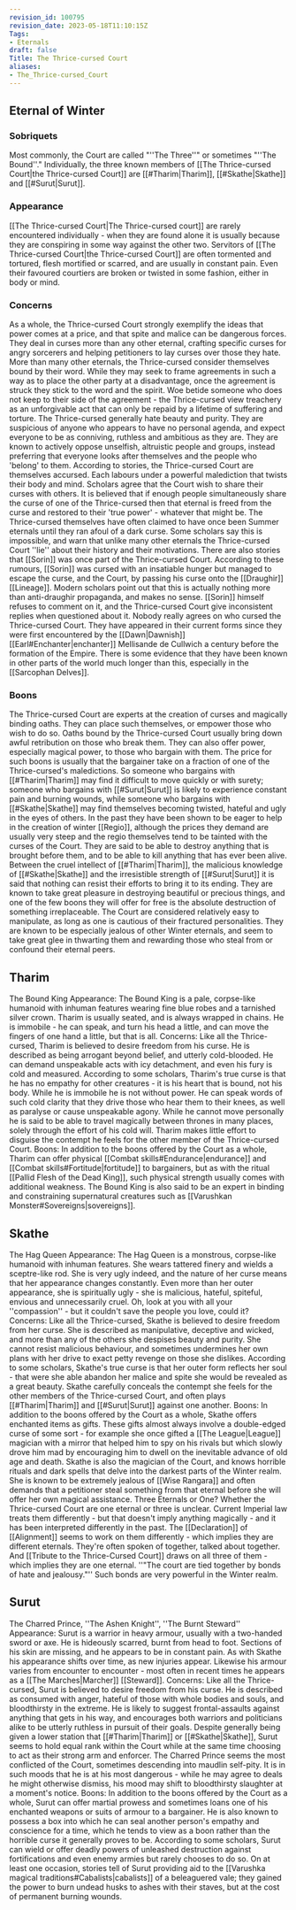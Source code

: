 ```yaml
---
revision_id: 100795
revision_date: 2023-05-18T11:10:15Z
Tags:
- Eternals
draft: false
Title: The Thrice-cursed Court
aliases:
- The_Thrice-cursed_Court
---
```

## Eternal of Winter
### Sobriquets
Most commonly, the Court are called "''The Three''" or sometimes "''The Bound''." 
Individually, the three known members of [[The Thrice-cursed Court|the Thrice-cursed Court]] are [[#Tharim|Tharim]], [[#Skathe|Skathe]] and [[#Surut|Surut]].
### Appearance
[[The Thrice-cursed Court|The Thrice-cursed court]] are rarely encountered individually - when they are found alone it is usually because they are conspiring in some way against the other two.
Servitors of [[The Thrice-cursed Court|the Thrice-cursed Court]] are often tormented and tortured, flesh mortified or scarred, and are usually in constant pain. Even their favoured courtiers are broken or twisted in some fashion, either in body or mind.
### Concerns
As a whole, the Thrice-cursed Court strongly exemplify the ideas that power comes at a price, and that spite and malice can be dangerous forces. They deal in curses more than any other eternal, crafting specific curses for angry sorcerers and helping petitioners to lay curses over those they hate.
More than many other eternals, the Thrice-cursed consider themselves bound by their word. While they may seek to frame agreements in such a way as to place the other party at a disadvantage, once the agreement is struck they stick to the word and the spirit. Woe betide someone who does not keep to their side of the agreement - the Thrice-cursed view treachery as an unforgivable act that can only be repaid by a lifetime of suffering and torture.
The Thrice-cursed generally hate beauty and purity. They are suspicious of anyone who appears to have no personal agenda, and expect everyone to be as conniving, ruthless and ambitious as they are. They are known to actively oppose unselfish, altruistic people and groups, instead preferring that everyone looks after themselves and the people who 'belong' to them.
According to stories, the Thrice-cursed Court are themselves accursed. Each labours under a powerful malediction that twists their body and mind. Scholars agree that the Court wish to share their curses with others. It is believed that if enough people simultaneously share the curse of one of the Thrice-cursed then that eternal is freed from the curse and restored to their 'true power' - whatever that might be. The Thrice-cursed themselves have often claimed to have once been Summer eternals until they ran afoul of a dark curse. Some scholars say this is impossible, and warn that unlike many other eternals the Thrice-cursed Court ''lie'' about their history and their motivations.
There are also stories that [[Sorin]] was once part of the Thrice-cursed Court. According to these rumours, [[Sorin]] was cursed with an insatiable hunger but managed to escape the curse, and the Court, by passing his curse onto the [[Draughir]] [[Lineage]]. Modern scholars point out that this is actually nothing more than anti-draughir propaganda, and makes no sense. [[Sorin]] himself refuses to comment on it, and the Thrice-cursed Court give inconsistent replies when questioned about it.
Nobody really agrees on who cursed the Thrice-cursed Court. They have appeared in their current forms since they were first encountered by the [[Dawn|Dawnish]] [[Earl#Enchanter|enchanter]] Mellisande de Cullwich a century before the formation of the Empire. There is some evidence that they have been known in other parts of the world much longer than this, especially in the [[Sarcophan Delves]].
### Boons
The Thrice-cursed Court are experts at the creation of curses and magically binding oaths. They can place such themselves, or empower those who wish to do so. Oaths bound by the Thrice-cursed Court usually bring down awful retribution on those who break them.
They can also offer power, especially magical power, to those who bargain with them. The price for such boons is usually that the bargainer take on a fraction of one of the Thrice-cursed's maledictions. So someone who bargains with [[#Tharim|Tharim]] may find it difficult to move quickly or with surety; someone who bargains with [[#Surut|Surut]] is likely to experience constant pain and burning wounds, while someone who bargains with [[#Skathe|Skathe]] may find themselves becoming twisted, hateful and ugly in the eyes of others.
In the past they have been shown to be eager to help in the creation of winter [[Regio]], although the prices they demand are usually very steep and the regio themselves tend to be tainted with the curses of the Court.
They are said to be able to destroy anything that is brought before them, and to be able to kill anything that has ever been alive. Between the cruel intellect of [[#Tharim|Tharim]], the malicious knowledge of [[#Skathe|Skathe]] and the irresistible strength of [[#Surut|Surut]] it is said that nothing can resist their efforts to bring it to its ending. They are known to take great pleasure in destroying beautiful or precious things, and one of the few boons they will offer for free is the absolute destruction of something irreplaceable.
The Court are considered relatively easy to manipulate, as long as one is cautious of their fractured personalities. They are known to be especially jealous of other Winter eternals, and seem to take great glee in thwarting them and rewarding those who steal from or confound their eternal peers.
## Tharim
The Bound King
Appearance: The Bound King is a pale, corpse-like humanoid with inhuman features wearing fine blue robes and a tarnished silver crown. Tharim is usually seated, and is always wrapped in chains. He is immobile - he can speak, and turn his head a little, and can move the fingers of one hand a little, but that is all.
Concerns: Like all the Thrice-cursed, Tharim is believed to desire freedom from his curse. He is described as being arrogant beyond belief, and utterly cold-blooded. He can demand unspeakable acts with icy detachment, and even his fury is cold and measured. According to some scholars, Tharim's true curse is that he has no empathy for other creatures - it is his heart that is bound, not his body.
While he is immobile he is not without power. He can speak words of such cold clarity that they drive those who hear them to their knees, as well as paralyse or cause unspeakable agony. While he cannot move personally he is said to be able to travel magically between thrones in many places, solely through the effort of his cold will.
Tharim makes little effort to disguise the contempt he feels for the other member of the Thrice-cursed Court.
Boons: In addition to the boons offered by the Court as a whole, Tharim can offer physical [[Combat skills#Endurance|endurance]] and [[Combat skills#Fortitude|fortitude]] to bargainers, but as with the ritual [[Pallid Flesh of the Dead King]], such physical strength usually comes with additional weakness. The Bound King is also said to be an expert in binding and constraining supernatural creatures such as [[Varushkan Monster#Sovereigns|sovereigns]].
## Skathe
The Hag Queen
Appearance: The Hag Queen is a monstrous, corpse-like humanoid with inhuman features. She wears tattered finery and wields a sceptre-like rod. She is very ugly indeed, and the nature of her curse means that her appearance changes constantly. Even more than her outer appearance, she is spiritually ugly - she is malicious, hateful, spiteful, envious and unnecessarily cruel.
Oh, look at you with all your ''compassion'' - but it couldn't save the people you love, could it?
Concerns: Like all the Thrice-cursed, Skathe is believed to desire freedom from her curse. She is described as manipulative, deceptive and wicked, and more than any of the others she despises beauty and purity. She cannot resist malicious behaviour, and sometimes undermines her own plans with her drive to exact petty revenge on those she dislikes. According to some scholars, Skathe's true curse is that her outer form reflects her soul - that were she able abandon her malice and spite she would be revealed as a great beauty.
Skathe carefully conceals the contempt she feels for the other members of the Thrice-cursed Court, and often plays [[#Tharim|Tharim]] and [[#Surut|Surut]] against one another.
Boons: In addition to the boons offered by the Court as a whole, Skathe offers enchanted items as gifts. These gifts almost always involve a double-edged curse of some sort - for example she once gifted a [[The League|League]] magician with a mirror that helped him to spy on his rivals but which slowly drove him mad by encouraging him to dwell on the inevitable advance of old age and death.
Skathe is also the magician of the Court, and knows horrible rituals and dark spells that delve into the darkest parts of the Winter realm. She is known to be extremely jealous of [[Wise Rangara]] and often demands that a petitioner steal something from that eternal before she will offer her own magical assistance.
Three Eternals or One?
Whether the Thrice-cursed Court are one eternal or three is unclear. Current Imperial law treats them differently - but that doesn't imply anything magically - and it has been interpreted differently in the past. The [[Declaration]] of [[Alignment]] seems to work on them differently - which implies they are different eternals. 
They're often spoken of together, talked about together. And [[Tribute to the Thrice-Cursed Court]] draws on all three of them - which implies they are one eternal. ''"The court are tied together by bonds of hate and jealousy."'' Such bonds are very powerful in the Winter realm. 
## Surut
The Charred Prince, ''The Ashen Knight'', ''The Burnt Steward''
Appearance: Surut is a warrior in heavy armour, usually with a two-handed sword or axe. He is hideously scarred, burnt from head to foot. Sections of his skin are missing, and he appears to be in constant pain. As with Skathe his appearance shifts over time, as new injuries appear. Likewise his armour varies from encounter to encounter - most often in recent times he appears as a [[The Marches|Marcher]] [[Steward]].
Concerns: Like all the Thrice-cursed, Surut is believed to desire freedom from his curse. He is described as consumed with anger, hateful of those with whole bodies and souls, and bloodthirsty in the extreme. He is likely to suggest frontal-assaults against anything that gets in his way, and encourages both warriors and politicians alike to be utterly ruthless in pursuit of their goals.
Despite generally being given a lower station that [[#Tharim|Tharim]] or [[#Skathe|Skathe]], Surut seems to hold equal rank within the Court while at the same time choosing to act as their strong arm and enforcer. The Charred Prince seems the most conflicted of the Court, sometimes descending into maudlin self-pity. It is in such moods that he is at his most dangerous - while he may agree to deals he might otherwise dismiss, his mood may shift to bloodthirsty slaughter at a moment's notice.
Boons: In addition to the boons offered by the Court as a whole, Surut can offer martial prowess and sometimes loans one of his enchanted weapons or suits of armour to a bargainer. He is also known to possess a box into which he can seal another person's empathy and conscience for a time, which he tends to view as a boon rather than the horrible curse it generally proves to be.
According to some scholars, Surut can wield or offer deadly powers of unleashed destruction against fortifications and even enemy armies but rarely chooses to do so. On at least one occasion, stories tell of Surut providing aid to the [[Varushka magical traditions#Cabalists|cabalists]] of a beleaguered vale; they gained the power to burn undead husks to ashes with their staves, but at the cost of permanent burning wounds.